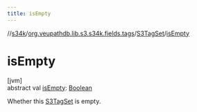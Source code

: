 ```yaml
---
title: isEmpty
---
```

//[s34k](../../../index.html)/[org.veupathdb.lib.s3.s34k.fields.tags](../index.html)/[S3TagSet](index.html)/[isEmpty](is-empty.html)



# isEmpty



[jvm]\
abstract val [isEmpty](is-empty.html): [Boolean](https://kotlinlang.org/api/latest/jvm/stdlib/kotlin/-boolean/index.html)



Whether this [S3TagSet](index.html) is empty.




